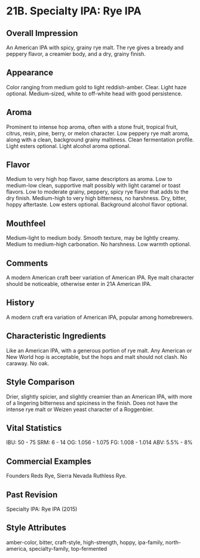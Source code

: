 # 21B. Specialty IPA: Rye IPA

## Overall Impression

An American IPA with spicy, grainy rye malt. The rye gives a bready and peppery flavor, a creamier body, and a dry, grainy finish.

## Appearance

Color ranging from medium gold to light reddish-amber. Clear. Light haze optional. Medium-sized, white to off-white head with good persistence.

## Aroma

Prominent to intense hop aroma, often with a stone fruit, tropical fruit, citrus, resin, pine, berry, or melon character. Low peppery rye malt aroma, along with a clean, background grainy maltiness. Clean fermentation profile. Light esters optional. Light alcohol aroma optional.

## Flavor

Medium to very high hop flavor, same descriptors as aroma. Low to medium-low clean, supportive malt possibly with light caramel or toast flavors. Low to moderate grainy, peppery, spicy rye flavor that adds to the dry finish. Medium-high to very high bitterness, no harshness. Dry, bitter, hoppy aftertaste. Low esters optional. Background alcohol flavor optional.

## Mouthfeel

Medium-light to medium body. Smooth texture, may be lightly creamy. Medium to medium-high carbonation. No harshness. Low warmth optional.

## Comments

A modern American craft beer variation of American IPA. Rye malt character should be noticeable, otherwise enter in 21A American IPA.

## History

A modern craft era variation of American IPA, popular among homebrewers.

## Characteristic Ingredients

Like an American IPA, with a generous portion of rye malt. Any American or New World hop is acceptable, but the hops and malt should not clash. No caraway. No oak.

## Style Comparison

Drier, slightly spicier, and slightly creamier than an American IPA, with more of a lingering bitterness and spiciness in the finish. Does not have the intense rye malt or Weizen yeast character of a Roggenbier.

## Vital Statistics

IBU: 50 - 75
SRM: 6 - 14
OG: 1.056 - 1.075
FG: 1.008 - 1.014
ABV: 5.5% - 8%

## Commercial Examples

Founders Reds Rye, Sierra Nevada Ruthless Rye.

## Past Revision

Specialty IPA: Rye IPA (2015)

## Style Attributes

amber-color, bitter, craft-style, high-strength, hoppy, ipa-family, north-america, specialty-family, top-fermented